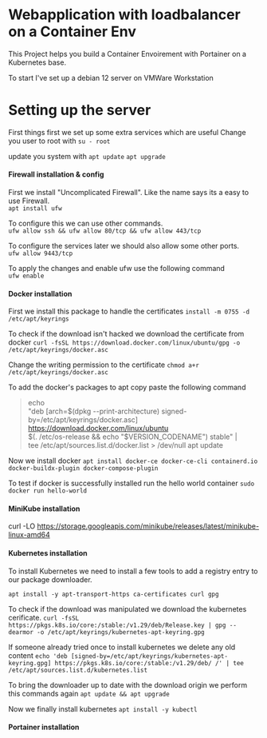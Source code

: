 # Webapplication with loadbalancer on a Container Env

This Project helps you build a Container Envoirement with Portainer on a Kubernetes base.

To start I've set up a debian 12 server on VMWare Workstation

# Setting up the server

First things first we set up some extra services which are useful
Change you user to root with `su - root`

update you system with
`apt update`
`apt upgrade`

#### Firewall installation & config

First we install "Uncomplicated Firewall". Like the name says its a easy to use Firewall.<br>
`apt install ufw`

To configure this we can use other commands.<br>
`ufw allow ssh && ufw allow 80/tcp && ufw allow 443/tcp`

To configure the services later we should also allow some other ports.<br>
`ufw allow 9443/tcp`

To apply the changes and enable ufw use the following command <br>
`ufw enable`

#### Docker installation

First we install this package to handle the certificates
`install -m 0755 -d /etc/apt/keyrings`

To check if the download isn't hacked we download the certificate from docker
`curl -fsSL https://download.docker.com/linux/ubuntu/gpg -o /etc/apt/keyrings/docker.asc`

Change the writing permission to the certificate
`chmod a+r /etc/apt/keyrings/docker.asc`

To add the docker's packages to apt copy paste the following command

> echo \
>  "deb [arch=$(dpkg --print-architecture) signed-by=/etc/apt/keyrings/docker.asc] https://download.docker.com/linux/ubuntu \
>  $(. /etc/os-release && echo "$VERSION_CODENAME") stable" | \
>  tee /etc/apt/sources.list.d/docker.list > /dev/null
> apt update

Now we install docker
`apt install docker-ce docker-ce-cli containerd.io docker-buildx-plugin docker-compose-plugin`

To test if docker is successfully installed run the hello world container
`sudo docker run hello-world`

#### MiniKube installation

curl -LO https://storage.googleapis.com/minikube/releases/latest/minikube-linux-amd64

#### Kubernetes installation

To install Kubernetes we need to install a few tools to add a registry entry to our package downloader.

`apt install -y apt-transport-https ca-certificates curl gpg`

To check if the download was manipulated we download the kubernetes cerificate.
`curl -fsSL https://pkgs.k8s.io/core:/stable:/v1.29/deb/Release.key | gpg --dearmor -o /etc/apt/keyrings/kubernetes-apt-keyring.gpg`

If someone already tried once to install kubernetes we delete any old content
`echo 'deb [signed-by=/etc/apt/keyrings/kubernetes-apt-keyring.gpg] https://pkgs.k8s.io/core:/stable:/v1.29/deb/ /' | tee /etc/apt/sources.list.d/kubernetes.list`

To bring the downloader up to date with the download origin we perform this commands again
`apt update && apt upgrade`

Now we finally install kubernetes
`apt install -y kubectl`

#### Portainer installation
